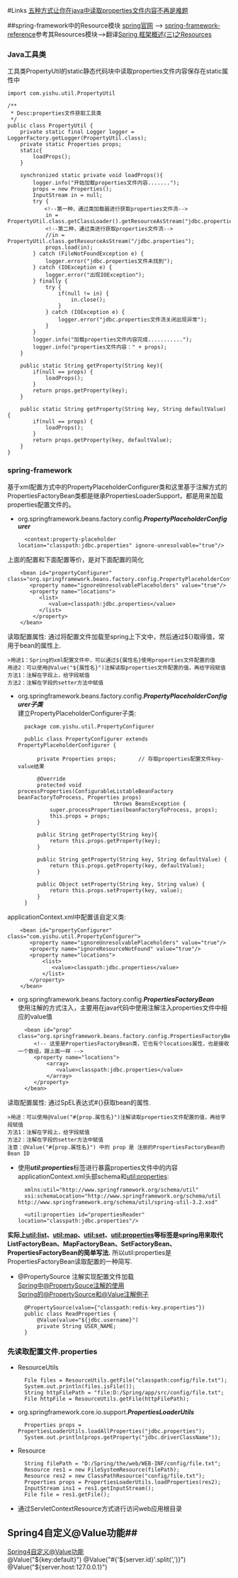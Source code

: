 #Links
[五种方式让你在java中读取properties文件内容不再是难题](https://www.cnblogs.com/hafiz/p/5876243.html)  

##spring-framework中的Resource模块
[spring官网](https://spring.io/projects) --> [spring-framework-reference](https://docs.spring.io/spring/docs/4.3.14.RELEASE/spring-framework-reference/htmlsingle/)参考其Resources模块-->翻译[Spring 框架概述(三)之Resources](http://blog.csdn.net/xiangjai/article/details/53954252)
### Java工具类
工具类PropertyUtil的static静态代码块中读取properties文件内容保存在static属性中  

	import com.yishu.util.PropertyUtil
	
	/**
	 * Desc:properties文件获取工具类
	 */
	public class PropertyUtil {
	    private static final Logger logger = LoggerFactory.getLogger(PropertyUtil.class);
	    private static Properties props;
	    static{
	        loadProps();
	    }
	
	    synchronized static private void loadProps(){
	        logger.info("开始加载properties文件内容.......");
	        props = new Properties();
	        InputStream in = null;
	        try {
	　　　　　　　<!--第一种，通过类加载器进行获取properties文件流-->
	            in = PropertyUtil.class.getClassLoader().getResourceAsStream("jdbc.properties");
	　　　　　　  <!--第二种，通过类进行获取properties文件流-->
	            //in = PropertyUtil.class.getResourceAsStream("/jdbc.properties");
	            props.load(in);
	        } catch (FileNotFoundException e) {
	            logger.error("jdbc.properties文件未找到");
	        } catch (IOException e) {
	            logger.error("出现IOException");
	        } finally {
	            try {
	                if(null != in) {
	                    in.close();
	                }
	            } catch (IOException e) {
	                logger.error("jdbc.properties文件流关闭出现异常");
	            }
	        }
	        logger.info("加载properties文件内容完成...........");
	        logger.info("properties文件内容：" + props);
	    }
	
	    public static String getProperty(String key){
	        if(null == props) {
	            loadProps();
	        }
	        return props.getProperty(key);
	    }
	
	    public static String getProperty(String key, String defaultValue) {
	        if(null == props) {
	            loadProps();
	        }
	        return props.getProperty(key, defaultValue);
	    }
	}

### spring-framework
基于xml配置方式中的PropertyPlaceholderConfigurer类和这里基于注解方式的PropertiesFactoryBean类都是继承PropertiesLoaderSupport，都是用来加载properties配置文件的。  

+ org.springframework.beans.factory.config.***PropertyPlaceholderConfigurer***  

		<context:property-placeholder location="classpath:jdbc.properties" ignore-unresolvable="true"/>
上面的配置和下面配置等价，是对下面配置的简化

		<bean id="propertyConfigurer" class="org.springframework.beans.factory.config.PropertyPlaceholderConfigurer">
		   <property name="ignoreUnresolvablePlaceholders" value="true"/>
		   <property name="locations">
		      <list>
		         <value>classpath:jdbc.properties</value>
		      </list>
		    </property>
		</bean>
读取配置属性: 通过将配置文件加载至spring上下文中，然后通过${}取得值，常用于bean的属性上.

	>用途1：Spring的xml配置文件中，可以通过${属性名}使用properties文件配置的值  
    用途2：可以使用@Value("${属性名}")注解读取properties文件配置的值，再给字段赋值  
	方法1：注解在字段上，给字段赋值  
	方法2：注解在字段的setter方法中赋值

+ org.springframework.beans.factory.config.***PropertyPlaceholderConfigurer子类***  
建立PropertyPlaceholderConfigurer子类:

		package com.yishu.util.PropertyConfigurer
		
		public class PropertyConfigurer extends PropertyPlaceholderConfigurer {
		
		    private Properties props;       // 存取properties配置文件key-value结果
		
		    @Override
		    protected void processProperties(ConfigurableListableBeanFactory beanFactoryToProcess, Properties props)
		                            throws BeansException {
		        super.processProperties(beanFactoryToProcess, props);
		        this.props = props;
		    }
		
		    public String getProperty(String key){
		        return this.props.getProperty(key);
		    }
		
		    public String getProperty(String key, String defaultValue) {
		        return this.props.getProperty(key, defaultValue);
		    }
		
		    public Object setProperty(String key, String value) {
		        return this.props.setProperty(key, value);
		    }
		}
applicationContext.xml中配置该自定义类:

		<bean id="propertyConfigurer" class="com.yishu.util.PropertyConfigurer">
		   <property name="ignoreUnresolvablePlaceholders" value="true"/>
		   <property name="ignoreResourceNotFound" value="true"/>
		   <property name="locations">
		       <list>
		          <value>classpath:jdbc.properties</value>
		       </list>
		   </property>
		</bean>

+ org.springframework.beans.factory.config.***PropertiesFactoryBean***  
使用注解的方式注入，主要用在java代码中使用注解注入properties文件中相应的value值  

		<bean id="prop" class="org.springframework.beans.factory.config.PropertiesFactoryBean">
		   <!-- 这里是PropertiesFactoryBean类，它也有个locations属性，也是接收一个数组，跟上面一样 -->
		   <property name="locations">
		       <array>
		          <value>classpath:jdbc.properties</value>
		       </array>
		   </property>
		</bean>
读取配置属性: 通过SpEL表达式#{}获取bean的属性.  

	>用途：可以使用@Value("#{prop.属性名}")注解读取properties文件配置的值，再给字段赋值  
	方法1：注解在字段上，给字段赋值  
	方法2：注解在字段的setter方法中赋值  
	注意：@Value("#{prop.属性名}") 中的 prop 是 注册的PropertiesFactoryBean的 Bean ID

+ 使用***util:properties***标签进行暴露properties文件中的内容
applicationContext.xml头部schema和<util:properties>:  

		xmlns:util="http://www.springframework.org/schema/util"
		xsi:schemaLocation="http://www.springframework.org/schema/util http://www.springframework.org/schema/util/spring-util-3.2.xsd"

		<util:properties id="propertiesReader" location="classpath:jdbc.properties"/>
**实际上<util:list>、<util:map>、<util:set>、<util:properties>等标签是spring用来取代ListFactoryBean、MapFactoryBean、SetFactoryBean、PropertiesFactoryBean的简单写法.**
所以util:properties是PropertiesFactoryBean读取配置的一种简写.

+ @PropertySource 注解实现配置文件加载  
[Spring中@PropertySouce注解的使用](http://blog.csdn.net/l153097889/article/details/52476219)  
[Spring的@PropertySource和@Value注解例子](http://blog.csdn.net/BalterNotz/article/details/53585888)  

		@PropertySource(value={"classpath:redis-key.properties"})
		public class ReadProperties {
		    @Value(value="${jdbc.username}")
		    private String USER_NAME;
		}

### 先读取配置文件.properties
+ ResourceUtils

		File files = ResourceUtils.getFile("classpath:config/file.txt"); 
		System.out.println(files.isFile()); 
		String httpFilePath = "file:D:/Spring/app/src/config/file.txt"; 
		File httpFile = ResourceUtils.getFile(httpFilePath);

+ org.springframework.core.io.support.***PropertiesLoaderUtils***

		Properties props = PropertiesLoaderUtils.loadAllProperties("jdbc.properties");
		System.out.println(props.getProperty("jdbc.driverClassName"));

+ Resource

		String filePath = "D:/Spring/the/web/WEB-INF/config/file.txt";
		Resource res1 = new FileSystemResource(filePath);
		Resource res2 = new ClassPathResource("config/file.txt");
		Properties props = PropertiesLoaderUtils.loadProperties(res2);
		InputStream ins1 = res1.getInputStream();
		File file = res1.getFile();

+ 通过ServletContextResource方式进行访问web应用根目录

## Spring4自定义@Value功能##
[Spring4自定义@Value功能](http://blog.csdn.net/mn960mn/article/details/77430685)  
@Value("${key:default}")  
@Value("#{'${server.id}'.split(',')}")  
@Value("${server.host:127.0.0.1}")  
